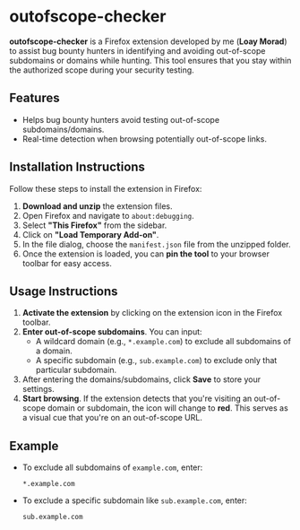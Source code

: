 # outofscope-checker

**outofscope-checker** is a Firefox extension developed by me (**Loay Morad**) to assist bug bounty hunters in identifying and avoiding out-of-scope subdomains or domains while hunting. This tool ensures that you stay within the authorized scope during your security testing.

## Features
- Helps bug bounty hunters avoid testing out-of-scope subdomains/domains.
- Real-time detection when browsing potentially out-of-scope links.

## Installation Instructions

Follow these steps to install the extension in Firefox:

1. **Download and unzip** the extension files.
2. Open Firefox and navigate to `about:debugging`.
3. Select **"This Firefox"** from the sidebar.
4. Click on **"Load Temporary Add-on"**.
5. In the file dialog, choose the `manifest.json` file from the unzipped folder.
6. Once the extension is loaded, you can **pin the tool** to your browser toolbar for easy access.

## Usage Instructions

1. **Activate the extension** by clicking on the extension icon in the Firefox toolbar.
2. **Enter out-of-scope subdomains**. You can input:
   - A wildcard domain (e.g., `*.example.com`) to exclude all subdomains of a domain.
   - A specific subdomain (e.g., `sub.example.com`) to exclude only that particular subdomain.
3. After entering the domains/subdomains, click **Save** to store your settings.
4. **Start browsing**. If the extension detects that you're visiting an out-of-scope domain or subdomain, the icon will change to **red**. This serves as a visual cue that you're on an out-of-scope URL.

## Example

- To exclude all subdomains of `example.com`, enter:
  ```
  *.example.com
  ```
- To exclude a specific subdomain like `sub.example.com`, enter:
  ```
  sub.example.com
  ```


